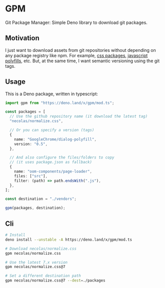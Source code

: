 # GPM

Git Package Manager: Simple Deno library to download git packages.

## Motivation

I just want to download assets from git repositories without depending on any
package registry like npm. For example,
[css packages](https://github.com/necolas/normalize.css),
[javascript polyfills](https://github.com/GoogleChrome/dialog-polyfill), etc.
But, at the same time, I want semantic versioning using the git tags.

## Usage

This is a Deno package, written in typescript:

```ts
import gpm from "https://deno.land/x/gpm/mod.ts";

const packages = [
  // Use the github repository name (it download the latest tag)
  "necolas/normalize.css",

  // Or you can specify a version (tags)
  {
    name: "GoogleChrome/dialog-polyfill",
    version: "0.5",
  },

  // And also configure the files/folders to copy
  // (it uses package.json as fallback)
  {
    name: "oom-components/page-loader",
    files: ["src"],
    filter: (path) => path.endsWith(".js"),
  },
];

const destination = "./vendors";

gpm(packages, destination);
```

## Cli

```bash
# Install
deno install --unstable -A https://deno.land/x/gpm/mod.ts

# Download necolas/normalize.css
gpm necolas/normalize.css

# Use the latest 7.x version
gpm necolas/normalize.css@7

# Set a different destination path
gpm necolas/normalize.css@7 --dest=./packages
```
